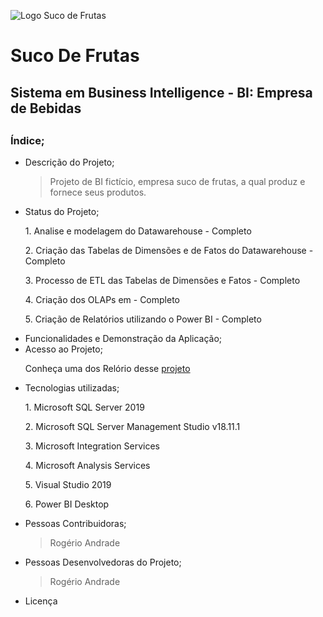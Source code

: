 ![Logo Suco de Frutas](https://user-images.githubusercontent.com/104234513/172245349-03068391-3789-4e2d-82b6-1e4149455447.png)

# Suco De Frutas
<h2>Sistema em Business Intelligence - BI: Empresa de Bebidas<h2/>
                                                                  
  <h3>Índice;</h3>
  
- Descrição do Projeto;
  > Projeto de BI fictício, empresa suco de frutas, a qual produz e fornece seus produtos.
- Status do Projeto;
  <p> 1. Analise e modelagem do Datawarehouse - Completo</p>
  <p> 2. Criação das Tabelas de Dimensões e de Fatos do Datawarehouse - Completo</p>
  <p> 3. Processo de ETL das Tabelas de Dimensões e Fatos - Completo</p>
  <p> 4.  Criação dos OLAPs em - Completo </p>
  <p> 5. Criação de Relatórios utilizando o Power BI - Completo</p>
- Funcionalidades e Demonstração da Aplicação;
- Acesso ao Projeto;
  <p>Conheça uma dos Relório desse   <a href="https://app.powerbi.com/view?r=eyJrIjoiNWNlZTg4NWEtM2JhZi00Mjk1LWJjMzQtMTVjZjQ5NzJkMmVmIiwidCI6Ijk4ZDhhMWEyLWMzYWUtNGFlMi05ZTIxLTFjYTVhOTEyNzRjZSJ9">projeto</a> </p>
- Tecnologias utilizadas;
  <p> 1. Microsoft SQL Server 2019</p>
  <p> 2. Microsoft SQL Server  Management Studio v18.11.1</p>
  <p> 3. Microsoft Integration Services</p>
  <p> 4. Microsoft Analysis Services</p>
  <p> 5. Visual Studio 2019 </p>
  <p> 6. Power BI Desktop</p
- Pessoas Contribuidoras;
  >Rogério Andrade
- Pessoas Desenvolvedoras do Projeto;
  >Rogério Andrade
- Licença

